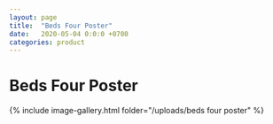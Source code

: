 ```yaml
---
layout: page
title:  "Beds Four Poster"
date:   2020-05-04 0:0:0 +0700
categories: product
---
```

# Beds Four Poster


{% include image-gallery.html folder="/uploads/beds four poster" %}